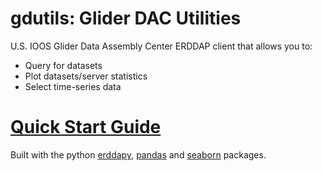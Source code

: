 # gdutils: Glider DAC Utilities

U.S. IOOS Glider Data Assembly Center ERDDAP client that allows you to:
+ Query for datasets
+ Plot datasets/server statistics
+ Select time-series data

# [Quick Start Guide](https://github.com/kerfoot/gdutils/wiki/Quick-Start-Guide)

Built with the python [erddapy](https://ioos.github.io/erddapy/), [pandas](https://pandas.pydata.org/) and [seaborn](http://seaborn.pydata.org/) packages.
